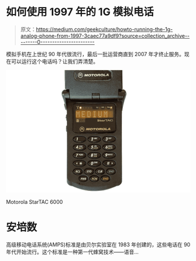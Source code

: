 # 如何使用 1997 年的 1G 模拟电话

> 原文：<https://medium.com/geekculture/howto-running-the-1g-analog-phone-from-1997-3caec77a9df9?source=collection_archive---------0----------------------->

模拟手机在上世纪 90 年代很流行，最后一批运营商直到 2007 年才终止服务。现在可以运行这个电话吗？让我们弄清楚。

![](img/1c4b4bbbfdccf0ea4dd0199169a6d108.png)

Motorola StarTAC 6000

# 安培数

高级移动电话系统(AMPS)标准是由贝尔实验室在 1983 年创建的，这些电话在 90 年代开始流行。这个标准是一种第一代蜂窝技术——语音…